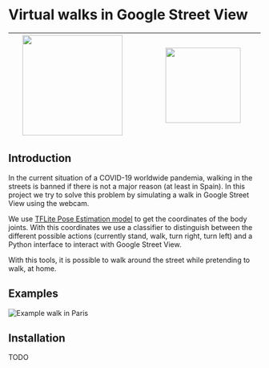 # Virtual walks in Google Street View

<img src="https://upload.wikimedia.org/wikipedia/commons/thumb/1/11/TensorFlowLogo.svg/1200px-TensorFlowLogo.svg.png" data-canonical-src="https://upload.wikimedia.org/wikipedia/commons/thumb/1/11/TensorFlowLogo.svg/1200px-TensorFlowLogo.svg.png" height="200" hspace="20" />  |  <img src="https://upload.wikimedia.org/wikipedia/commons/thumb/e/e0/Google_Street_View_icon.svg/1200px-Google_Street_View_icon.svg.png" data-canonical-src="https://upload.wikimedia.org/wikipedia/commons/thumb/e/e0/Google_Street_View_icon.svg/1200px-Google_Street_View_icon.svg.png" height="150" hspace="50" />
-------------------------|-------------------------

## Introduction

In the current situation of a COVID-19 worldwide pandemia, walking in the streets is banned if there is not a major reason (at least in Spain). In this project we try to solve this problem by simulating a walk in Google Street View using the webcam.

We use [TFLite Pose Estimation model](https://www.tensorflow.org/lite/models/pose_estimation/overview) to get the coordinates of the body joints. With this coordinates we use a classifier to distinguish between the different possible actions (currently stand, walk, turn right, turn left) and a Python interface to interact with Google Street View.

With this tools, it is possible to walk around the street while pretending to walk, at home.

## Examples

![Example walk in Paris](./readme_resources/Paris.gif)

## Installation
TODO

